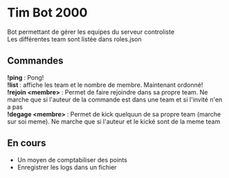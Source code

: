 # Tim Bot 2000
Bot permettant de gérer les equipes du serveur controliste<br>
Les différentes team sont listée dans roles.json

## Commandes
<b>!ping </b>: Pong!<br>
<b>!list </b>: affiche les team et le nombre de membre. Maintenant ordonné!<br>
<b>!rejoin \<membre\> </b>: Permet de faire rejoindre <membre> dans sa propre team. Ne marche que si l'auteur de la commande est dans une team et si l'invité n'en a pas<br>
<b>!degage \<membre\> </b>: Permet de kick quelquun de sa propre team (marche sur soi meme). Ne marche que si l'auteur et le kické sont de la meme team


## En cours
- Un moyen de comptabiliser des points
- Enregistrer les logs dans un fichier
